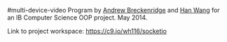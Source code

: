 #multi-device-video
Program by [Andrew Breckenridge](https://www.twitter.com/Andrew_Breck) and [Han Wang](https://www.twitter.com/wanghan03) for an IB Computer Science OOP project. May 2014.
 
 
Link to project workspace: https://c9.io/wh116/socketio
